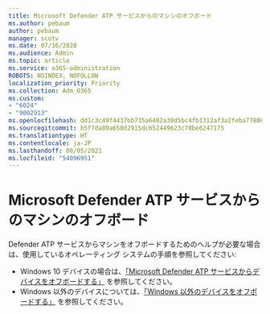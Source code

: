 ```yaml
---
title: Microsoft Defender ATP サービスからのマシンのオフボード
ms.author: pebaum
author: pebaum
manager: scotv
ms.date: 07/16/2020
ms.audience: Admin
ms.topic: article
ms.service: o365-administration
ROBOTS: NOINDEX, NOFOLLOW
localization_priority: Priority
ms.collection: Adm_O365
ms.custom:
- "6024"
- "9002913"
ms.openlocfilehash: dd1c3c49f4437bb735a6402a30d5bc4fb1312af3a2feba778062e5f7309a6cc2
ms.sourcegitcommit: b5f7da89a650d2915dc652449623c78be6247175
ms.translationtype: HT
ms.contentlocale: ja-JP
ms.lasthandoff: 08/05/2021
ms.locfileid: "54096951"
---
```

# <a name="offboarding-machines-from-the-microsoft-defender-atp-service"></a>Microsoft Defender ATP サービスからのマシンのオフボード

Defender ATP サービスからマシンをオフボードするためのヘルプが必要な場合は、使用しているオペレーティング システムの手順を参照してください:  

- Windows 10 デバイスの場合は、[「Microsoft Defender ATP サービスからデバイスをオフボードする」](/windows/security/threat-protection/microsoft-defender-atp/offboard-machines#offboard-windows-10-devices) を参照してください。
- Windows 以外のデバイスについては、[「Windows 以外のデバイスをオフボードする」](/windows/security/threat-protection/microsoft-defender-atp/configure-endpoints-non-windows#offboard-non-windows-devices) を参照してください。